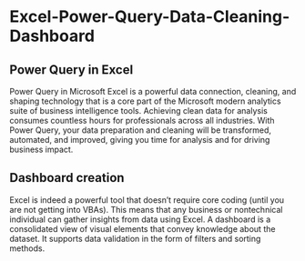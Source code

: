 # Excel-Power-Query-Data-Cleaning-Dashboard

## Power Query in Excel

Power Query in Microsoft Excel is a powerful data connection, cleaning, and shaping technology that is a core part of the Microsoft modern analytics suite of business intelligence tools. Achieving clean data for analysis consumes countless hours for professionals across all industries. With Power Query, your data preparation and cleaning will be transformed, automated, and improved, giving you time for analysis and for driving business impact.

## Dashboard creation

Excel is indeed a powerful tool that doesn’t require core coding (until you are not getting into VBAs). This means that any business or nontechnical individual can gather insights from data using Excel. A dashboard is a consolidated view of visual elements that convey knowledge about the dataset. It supports data validation in the form of filters and sorting methods.
